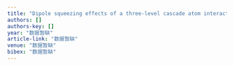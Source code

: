 ```yaml
---
title: "Dipole squeezing effects of a three-level cascade atom interacting with a correlated two-mode field"
authors: []
authors-key: []
year: "数据暂缺"
article-link: "数据暂缺"
venue: "数据暂缺"
bibex: "数据暂缺"
---
```

